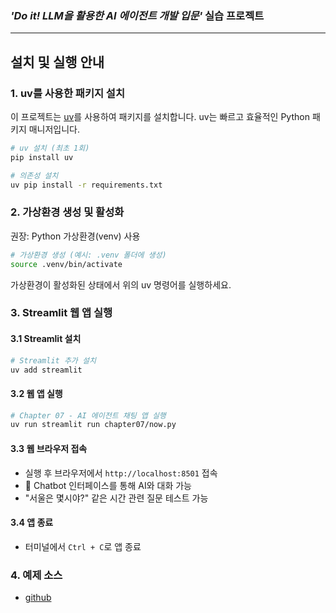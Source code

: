### _'Do it! LLM을 활용한 AI 에이전트 개발 입문'_ 실습 프로젝트

---

## 설치 및 실행 안내

### 1. uv를 사용한 패키지 설치
이 프로젝트는 [uv](https://github.com/astral-sh/uv)를 사용하여 패키지를 설치합니다. uv는 빠르고 효율적인 Python 패키지 매니저입니다.

```bash
# uv 설치 (최초 1회)
pip install uv

# 의존성 설치
uv pip install -r requirements.txt
```

### 2. 가상환경 생성 및 활성화
권장: Python 가상환경(venv) 사용

```bash
# 가상환경 생성 (예시: .venv 폴더에 생성)
source .venv/bin/activate
```

가상환경이 활성화된 상태에서 위의 uv 명령어를 실행하세요.

### 3. Streamlit 웹 앱 실행

#### 3.1 Streamlit 설치
```bash
# Streamlit 추가 설치
uv add streamlit
```

#### 3.2 웹 앱 실행
```bash
# Chapter 07 - AI 에이전트 채팅 앱 실행
uv run streamlit run chapter07/now.py
```

#### 3.3 웹 브라우저 접속
- 실행 후 브라우저에서 `http://localhost:8501` 접속
- 💬 Chatbot 인터페이스를 통해 AI와 대화 가능
- "서울은 몇시야?" 같은 시간 관련 질문 테스트 가능

#### 3.4 앱 종료
- 터미널에서 `Ctrl + C`로 앱 종료

### 4. 예제 소스
- [github](https://github.com/saintdragon2/gpt_agent_2025_easyspub)